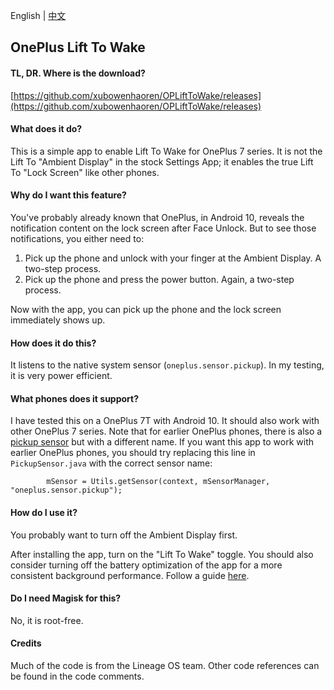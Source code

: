 English | [中文](https://github.com/xubowenhaoren/OPLiftToWake/blob/master/README_cn.md)

## OnePlus Lift To Wake

#### TL, DR. Where is the download?

[https://github.com/xubowenhaoren/OPLiftToWake/releases](https://github.com/xubowenhaoren/OPLiftToWake/releases)

#### What does it do?

This is a simple app to enable Lift To Wake for OnePlus 7 series.
It is not the Lift To "Ambient Display" in the stock Settings App; it enables the true Lift To "Lock Screen" like other phones.

#### Why do I want this feature?

You've probably already known that OnePlus, in Android 10, reveals the notification content on the lock screen after Face Unlock.
But to see those notifications, you either need to:

1. Pick up the phone and unlock with your finger at the Ambient Display. A two-step process.
2. Pick up the phone and press the power button. Again, a two-step process.

Now with the app, you can pick up the phone and the lock screen immediately shows up.

#### How does it do this?

It listens to the native system sensor (`oneplus.sensor.pickup`). In my testing, it is very power efficient.

#### What phones does it support?

I have tested this on a OnePlus 7T with Android 10. It should also work with other OnePlus 7 series.
Note that for earlier OnePlus phones, there is also a [pickup sensor](http://stools.gleamolabs.com/sensors/devices/227) but with a different name.
If you want this app to work with earlier OnePlus phones, you should try replacing this line in `PickupSensor.java` with the correct sensor name:

```
        mSensor = Utils.getSensor(context, mSensorManager, "oneplus.sensor.pickup");
```

#### How do I use it?

You probably want to turn off the Ambient Display first.

After installing the app, turn on the "Lift To Wake" toggle.
You should also consider turning off the battery optimization of the app for a more consistent background performance.
Follow a guide [here](http://nine-faq.9folders.com/articles/11588-how-to-turn-off-battery-optimization-on-the-oneplus).

#### Do I need Magisk for this?

No, it is root-free.

#### Credits

Much of the code is from the Lineage OS team.
Other code references can be found in the code comments.




